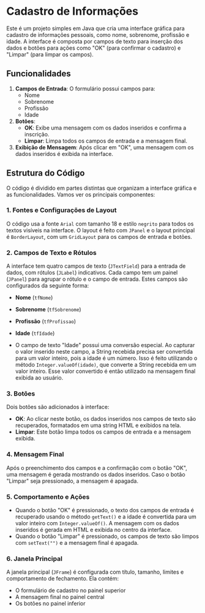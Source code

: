 # Cadastro de Informações

Este é um projeto simples em Java que cria uma interface gráfica para cadastro de informações pessoais, como nome, sobrenome, profissão e idade. A interface é composta por campos de texto para inserção dos dados e botões para ações como "OK" (para confirmar o cadastro) e "Limpar" (para limpar os campos).

## Funcionalidades

1. **Campos de Entrada**: O formulário possui campos para:
   - Nome
   - Sobrenome
   - Profissão
   - Idade
2. **Botões**:
   - **OK**: Exibe uma mensagem com os dados inseridos e confirma a inscrição.
   - **Limpar**: Limpa todos os campos de entrada e a mensagem final.
3. **Exibição de Mensagem**: Após clicar em "OK", uma mensagem com os dados inseridos é exibida na interface.

## Estrutura do Código

O código é dividido em partes distintas que organizam a interface gráfica e as funcionalidades. Vamos ver os principais componentes:

### 1. **Fontes e Configurações de Layout**

O código usa a fonte `Arial` com tamanho 18 e estilo `negrito` para todos os textos visíveis na interface. O layout é feito com `JPanel` e o layout principal é `BorderLayout`, com um `GridLayout` para os campos de entrada e botões.

### 2. **Campos de Texto e Rótulos**

A interface tem quatro campos de texto (`JTextField`) para a entrada de dados, com rótulos (`JLabel`) indicativos. Cada campo tem um painel (`JPanel`) para agrupar o rótulo e o campo de entrada. Estes campos são configurados da seguinte forma:
- **Nome** (`tfNome`)
- **Sobrenome** (`tfSobrenome`)
- **Profissão** (`tfProfissao`)
- **Idade** (`tfIdade`)

- O campo de texto "Idade" possui uma conversão especial. Ao capturar o valor inserido neste campo, a String recebida precisa ser convertida para um valor inteiro, pois a idade é um número. Isso é feito utilizando o método `Integer.valueOf(idade)`, que converte a String recebida em um valor inteiro. Esse valor convertido é então utilizado na mensagem final exibida ao usuário.


### 3. **Botões**

Dois botões são adicionados à interface:
- **OK**: Ao clicar neste botão, os dados inseridos nos campos de texto são recuperados, formatados em uma string HTML e exibidos na tela.
- **Limpar**: Este botão limpa todos os campos de entrada e a mensagem exibida.

### 4. **Mensagem Final**

Após o preenchimento dos campos e a confirmação com o botão "OK", uma mensagem é gerada mostrando os dados inseridos. Caso o botão "Limpar" seja pressionado, a mensagem é apagada.

### 5. **Comportamento e Ações**

- Quando o botão "OK" é pressionado, o texto dos campos de entrada é recuperado usando o método `getText()` e a idade é convertida para um valor inteiro com `Integer.valueOf()`. A mensagem com os dados inseridos é gerada em HTML e exibida no centro da interface.
- Quando o botão "Limpar" é pressionado, os campos de texto são limpos com `setText("")` e a mensagem final é apagada.

### 6. **Janela Principal**

A janela principal (`JFrame`) é configurada com título, tamanho, limites e comportamento de fechamento. Ela contém:
- O formulário de cadastro no painel superior
- A mensagem final no painel central
- Os botões no painel inferior
